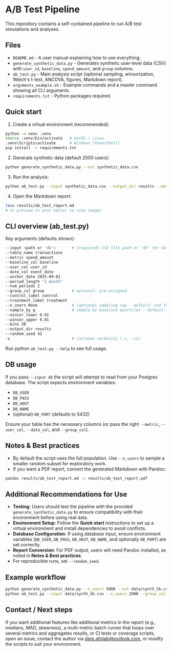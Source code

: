 # A/B Test Pipeline

This repository contains a self-contained pipeline to run A/B test simulations and analyses.

## Files

- `README.md` - A user manual explaining how to use everything.
- `generate_synthetic_data.py` - Generates synthetic user-level data (CSV) with `user_id`, `baseline`, `spend_amount`, and `group` columns.
- `ab_test.py` - Main analysis script (optional sampling, winsorization, Welch's t-test, ANCOVA, figures, Markdown report).
- `arguments_example.sh` - Example commands and a master command showing all CLI arguments.
- `requirements.txt` - Python packages required.

## Quick start

1. Create a virtual environment (recommended):

```bash
python -m venv .venv
source .venv/bin/activate   # macOS / Linux
.venv\Scripts\activate      # Windows (PowerShell)
pip install -r requirements.txt
```

2. Generate synthetic data (default 2000 users):

```bash
python generate_synthetic_data.py --out synthetic_data.csv
```

3.	Run the analysis:

```bash
python ab_test.py --input synthetic_data.csv --output_dir results --metric spend_amount --baseline_col baseline
```

4.	Open the Markdown report:

```bash
less results/ab_test_report.md
# or preview in your editor to view images
```

## CLI overview (ab_test.py)

Key arguments (defaults shown):

```bash
--input <path or 'db'>       # (required) CSV file path or 'db' for database
--table_name transactions
--metric spend_amount
--baseline_col baseline
--user_col user_id
--date_col event_date
--anchor_date 2025-09-01
--period_length "1 month"
--num_periods 2
--group_col group            # optional: pre-assigned
--control_label control
--treatment_label treatment
--n_users None               # (optional sampling cap - default: use full population)
--sample_by_q                # sample by baseline quartiles - default: random sampling
--winsor_lower 0.01
--winsor_upper 0.01
--bins 30
--output_dir results
--random_seed 42
-v                           # increase verbosity (-v, -vv)
```

Run python `ab_test.py --help` to see full usage.

## DB usage

If you pass `--input db` the script will attempt to read from your Postgres database. The script expects environment variables:
- `DB_USER`
- `DB_PASS`
- `DB_HOST`
- `DB_NAME`
- (optional) `DB_PORT` (defaults to 5432)

Ensure your table has the necessary columns (or pass the right `--metric`, `--user_col`, `--date_col`, and `--group_col`).

## Notes & Best practices

- By default the script uses the full population. Use `--n_users` to sample a smaller random subset for exploratory work.
- If you want a PDF report, convert the generated Markdown with Pandoc:

```bash
pandoc results/ab_test_report.md -o results/ab_test_report.pdf
```

## Additional Recommendations for Use

- **Testing**: Users should test the pipeline with the provided `generate_synthetic_data.py` to ensure compatibility with their environment before using real data.
- **Environment Setup**: Follow the **Quick start** instructions to set up a virtual environment and install dependencies to avoid conflicts.
- **Database Configuration**: If using database input, ensure environment variables (`DB_USER`, `DB_PASS`, `DB_HOST`, `DB_NAME`, and optionally `DB_PORT`) are set correctly.
- **Report Conversion**: For PDF output, users will need Pandoc installed, as noted in **Notes & Best practices**.
- For reproducible runs, set `--random_seed`.

## Example workflow

```bash
python generate_synthetic_data.py --n_users 5000 --out data/synth_5k.csv
python ab_test.py --input data/synth_5k.csv --n_users 2000 --group_col group --metric spend_amount --baseline_col baseline --output_dir results/myrun -v
```

## Contact / Next steps

If you want additional features like additional metrics in the report (e.g., medians, MAD, skewness), a multi-metric batch runner that loops over several metrics and aggregates results, or CI tests or coverage scripts, open an issue, contact the author via [dare.afolabi@outlook.com](mailto:dare.afolabi@outlook.com), or modify the scripts to suit your environment.
